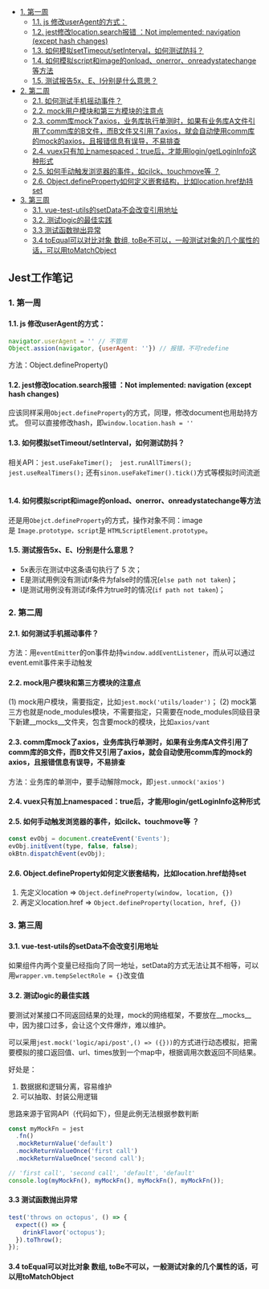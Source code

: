 - [1. 第一周](#1-第一周)
  - [1.1. js 修改userAgent的方式：](#11-js-修改useragent的方式)
  - [1.2. jest修改location.search报错 ：Not implemented: navigation (except hash changes)](#12-jest修改locationsearch报错-not-implemented-navigation-except-hash-changes)
  - [1.3. 如何模拟setTimeout/setInterval，如何测试防抖？](#13-如何模拟settimeoutsetinterval如何测试防抖)
  - [1.4. 如何模拟script和image的onload、onerror、onreadystatechange等方法](#14-如何模拟script和image的onloadonerroronreadystatechange等方法)
  - [1.5. 测试报告5x、E、I分别是什么意思？](#15-测试报告5xei分别是什么意思)
- [2. 第二周](#2-第二周)
  - [2.1. 如何测试手机摇动事件？](#21-如何测试手机摇动事件)
  - [2.2. mock用户模块和第三方模块的注意点](#22-mock用户模块和第三方模块的注意点)
  - [2.3. comm库mock了axios，业务库执行单测时，如果有业务库A文件引用了comm库的B文件，而B文件又引用了axios，就会自动使用comm库的mock的axios，且报错信息有误导，不易排查](#23-comm库mock了axios业务库执行单测时如果有业务库a文件引用了comm库的b文件而b文件又引用了axios就会自动使用comm库的mock的axios且报错信息有误导不易排查)
  - [2.4. vuex只有加上namespaced：true后，才能用login/getLoginInfo这种形式](#24-vuex只有加上namespacedtrue后才能用logingetlogininfo这种形式)
  - [2.5. 如何手动触发浏览器的事件，如cilck、touchmove等 ？](#25-如何手动触发浏览器的事件如cilcktouchmove等-)
  - [2.6. Object.defineProperty如何定义嵌套结构，比如location.href劫持set](#26-objectdefineproperty如何定义嵌套结构比如locationhref劫持set)
- [3. 第三周](#3-第三周)
  - [3.1. vue-test-utils的setData不会改变引用地址](#31-vue-test-utils的setdata不会改变引用地址)
  - [3.2. 测试logic的最佳实践](#32-测试logic的最佳实践)
  - [3.3 测试函数抛出异常](#33-测试函数抛出异常)
  - [3.4 toEqual可以对比对象 数组, toBe不可以，一般测试对象的几个属性的话，可以用toMatchObject](#34-toequal可以对比对象-数组-tobe不可以一般测试对象的几个属性的话可以用tomatchobject)
  
## Jest工作笔记 <!-- omit in toc -->

### 1. 第一周
#### 1.1. js 修改userAgent的方式：
```js
navigator.userAgent = '' // 不管用
Object.assion(navigator, {userAgent: ''}) // 报错，不可redefine
```
方法：Object.defineProperty()
 
#### 1.2. jest修改location.search报错 ：Not implemented: navigation (except hash changes)

应该同样采用`Object.defineProperty`的方式，同理，修改document也用劫持方式。
但可以直接修改hash，即`window.location.hash = ''`
    
#### 1.3. 如何模拟setTimeout/setInterval，如何测试防抖？

相关API：`jest.useFakeTimer();  jest.runAllTimers();  jest.useRealTimers();`
还有`sinon.useFakeTimer().tick()`方式等模拟时间流逝
 
#### 1.4. 如何模拟script和image的onload、onerror、onreadystatechange等方法

还是用`Obejct.defineProperty`的方式，操作对象不同：image是 `Image.prototype，script`是 `HTMLScriptElement.prototype`。
   
#### 1.5. 测试报告5x、E、I分别是什么意思？

- 5x表示在测试中这条语句执行了 5 次；
- E是测试用例没有测试if条件为false时的情况(`else path not taken`)；
- I是测试用例没有测试if条件为true时的情况(`if path not taken`)；


### 2. 第二周

#### 2.1. 如何测试手机摇动事件？
方法：用`eventEmitter`的on事件劫持`window.addEventListener`，而从可以通过event.emit事件来手动触发

#### 2.2. mock用户模块和第三方模块的注意点
(1) mock用户模块，需要指定，比如`jest.mock('utils/loader')`；
(2) mock第三方也就是node_modules模块，不需要指定，只需要在node_modules同级目录下新建__mocks__文件夹，包含要mock的模块，比如`axios/vant`

#### 2.3. comm库mock了axios，业务库执行单测时，如果有业务库A文件引用了comm库的B文件，而B文件又引用了axios，就会自动使用comm库的mock的axios，且报错信息有误导，不易排查

方法：业务库的单测中，要手动解除mock，即`jest.unmock('axios')`

#### 2.4. vuex只有加上namespaced：true后，才能用login/getLoginInfo这种形式


#### 2.5. 如何手动触发浏览器的事件，如cilck、touchmove等 ？
```js
const evObj = document.createEvent('Events');
evObj.initEvent(type, false, false);
okBtn.dispatchEvent(evObj);
```

#### 2.6. Object.defineProperty如何定义嵌套结构，比如location.href劫持set

1. 先定义location => `Object.defineProperty(window, location, {}) `
2. 再定义location.href => `Object.defineProperty(location, href, {})`


### 3. 第三周

#### 3.1. vue-test-utils的setData不会改变引用地址

如果组件内两个变量已经指向了同一地址，setData的方式无法让其不相等，可以用`wrapper.vm.tempSelectRole = {}`改变值


#### 3.2. 测试logic的最佳实践

要测试对某接口不同返回结果的处理，mock的网络框架，不要放在__mocks__中，因为接口过多，会让这个文件爆炸，难以维护。

可以采用`jest.mock('logic/api/post',() => ({}))`的方式进行动态模拟，把需要模拟的接口返回值、url、times放到一个map中，根据调用次数返回不同结果。

好处是：
1. 数据据和逻辑分离，容易维护
2. 可以抽取、封装公用逻辑

思路来源于官网API（代码如下），但是此例无法根据参数判断
```js
const myMockFn = jest
  .fn()
  .mockReturnValue('default')
  .mockReturnValueOnce('first call')
  .mockReturnValueOnce('second call');

// 'first call', 'second call', 'default', 'default'
console.log(myMockFn(), myMockFn(), myMockFn(), myMockFn());
```

#### 3.3 测试函数抛出异常

```js
test('throws on octopus', () => {
  expect(() => {
    drinkFlavor('octopus');
  }).toThrow();
});
```

#### 3.4 toEqual可以对比对象 数组, toBe不可以，一般测试对象的几个属性的话，可以用toMatchObject




